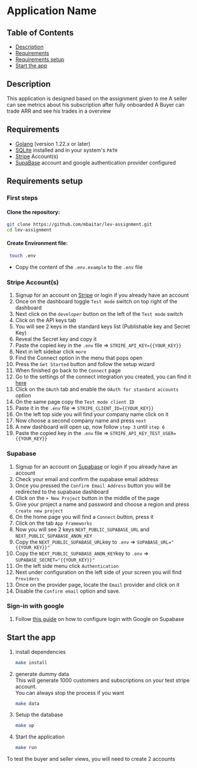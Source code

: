 # Application Name

## Table of Contents
- [Description](#description)
- [Requirements](#requirements)
- [Requirements setup](#installation)
- [Start the app](#configuration)

## Description
This application is designed based on the assignment given to me
A seller can see metrics about his subscription after fully onboarded
A Buyer can trade ARR and see his trades in a overview

## Requirements
- [Golang](https://golang.org/dl/) (version 1.22.x or later)
- [SQLite](https://www.sqlite.org/download.html) installed and in your system's `PATH`
- [Stripe](https://dashboard.stripe.com/register) Account(s)
- [SupaBase](https://supabase.com/) account and google authentication provider configured

## Requirements setup
### First steps
#### Clone the repository:
   ```bash
   git clone https://github.com/mbaitar/lev-assignment.git
   cd lev-assignment
   ```
#### Create Environment file:
   ```bash
    touch .env
   ```
* Copy the content of the `.env.example` to the `.env` file

### Stripe Account(s)
1. Signup for an account on [Stripe](https://dashboard.stripe.com/register) or login if you already have an account
2. Once on the dashboard toggle `Test mode` switch on top right of the dashboard
3. Next click on the `developer` button on the left of the `Test mode` switch
4. Click on the API keys tab
5. You will see 2 keys in the standard keys list (Publishable key and Secret Key)
6. Reveal the Secret key and copy it 
7. Paste the copied key in the `.env` file => `STRIPE_API_KEY={{YOUR_KEY}}`
8. Next in left sidebar click `more`
9. Find the Connect option in the menu that pops open 
10. Press the `Get Started` button and follow the setup wizard 
11. When finished go back to the `Connect` page 
12. Go to the settings of the connect integration you created, you can find it [here](https://dashboard.stripe.com/test/settings/connect/onboarding-options/oauth)
13. Click on the `OAuth` tab and enable the `OAuth for standard accounts` option 
14. On the same page copy the `Test mode client ID`
15. Paste it in the `.env` file => `STRIPE_CLIENT_ID={{YOUR_KEY}}`
16. On the left top side you will find your company name click on it 
17. Now choose a second company name and press `next`
18. A new dashboard will open up, now follow `step 3` until `step 6`
19. Paste the copied key in the `.env` file => `STRIPE_API_KEY_TEST_USER={{YOUR_KEY}}`

### Supabase
1. Signup for an account on [Supabase](https://supabase.com/dashboard/sign-up) or login if you already have an account
2. Check your email and confirm the supabase email address
3. Once you pressed the `Confirm Email Address` button you will be redirected to the supabase dashboard
4. Click on the `+ New Project` button in the middle of the page
5. Give your project a name and password and choose a region and press `Create new project`
6. On the home page you will find a `Connect` button, press it
7. Click on the tab `App Frameworks`
8. Now you will see 2 keys `NEXT_PUBLIC_SUPABASE_URL` and `NEXT_PUBLIC_SUPABASE_ANON_KEY`
9. Copy the `NEXT_PUBLIC_SUPABASE_URL`key to `.env` => `SUPABASE_URL="{{YOUR_KEY}}"`
10. Copy the `NEXT_PUBLIC_SUPABASE_ANON_KEY`key to `.env` => `SUPABASE_SECRET="{{YOUR_KEY}}"`
11. On the left side menu click `Authentication`
12. Next under configuration on the left side of your screen you will find `Providers`
13. Once on the provider page, locate the `Email` provider and click on it
14. Disable the `Confirm email` option and save.


### Sign-in with google
1. Follow [this guide](https://supabase.com/docs/guides/auth/social-login/auth-google) on how to configure login with Google on Supabase

## Start the app
1. install dependencies
    ```bash
    make install
   ```
2. generate dummy data  
This will generate 1000 customers and subscriptions on your test stripe account.  
You can always stop the process if you want
    ```bash
    make data
   ```
3. Setup the database
    ```bash
    make up
   ```

4. Start the application
    ```bash
    make run
   ```
To test the buyer and seller views, you will need to create 2 accounts